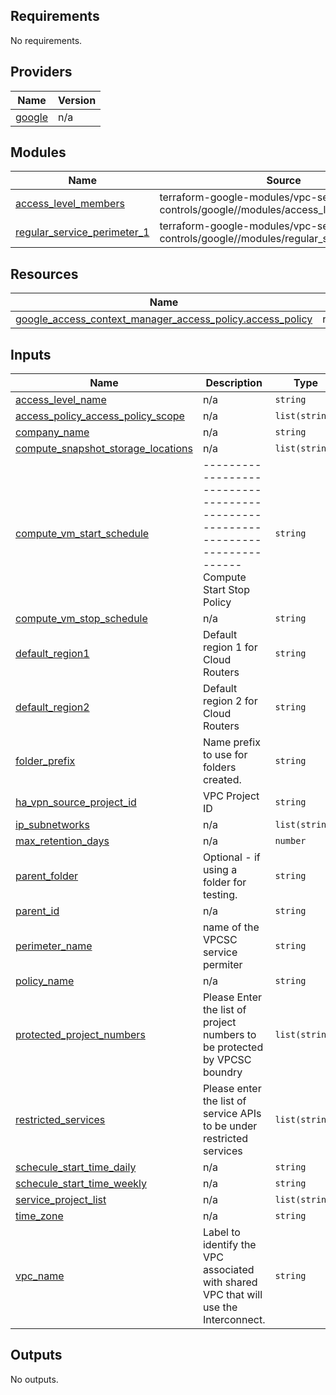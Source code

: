 ## Requirements

No requirements.

## Providers

| Name | Version |
|------|---------|
| <a name="provider_google"></a> [google](#provider\_google) | n/a |

## Modules

| Name | Source | Version |
|------|--------|---------|
| <a name="module_access_level_members"></a> [access\_level\_members](#module\_access\_level\_members) | terraform-google-modules/vpc-service-controls/google//modules/access_level | n/a |
| <a name="module_regular_service_perimeter_1"></a> [regular\_service\_perimeter\_1](#module\_regular\_service\_perimeter\_1) | terraform-google-modules/vpc-service-controls/google//modules/regular_service_perimeter | n/a |

## Resources

| Name | Type |
|------|------|
| [google_access_context_manager_access_policy.access_policy](https://registry.terraform.io/providers/hashicorp/google/latest/docs/resources/access_context_manager_access_policy) | resource |

## Inputs

| Name | Description | Type | Default | Required |
|------|-------------|------|---------|:--------:|
| <a name="input_access_level_name"></a> [access\_level\_name](#input\_access\_level\_name) | n/a | `string` | n/a | yes |
| <a name="input_access_policy_access_policy_scope"></a> [access\_policy\_access\_policy\_scope](#input\_access\_policy\_access\_policy\_scope) | n/a | `list(string)` | n/a | yes |
| <a name="input_company_name"></a> [company\_name](#input\_company\_name) | n/a | `string` | n/a | yes |
| <a name="input_compute_snapshot_storage_locations"></a> [compute\_snapshot\_storage\_locations](#input\_compute\_snapshot\_storage\_locations) | n/a | `list(string)` | n/a | yes |
| <a name="input_compute_vm_start_schedule"></a> [compute\_vm\_start\_schedule](#input\_compute\_vm\_start\_schedule) | ------------------------------------------------------------------------------ Compute Start Stop Policy | `string` | n/a | yes |
| <a name="input_compute_vm_stop_schedule"></a> [compute\_vm\_stop\_schedule](#input\_compute\_vm\_stop\_schedule) | n/a | `string` | n/a | yes |
| <a name="input_default_region1"></a> [default\_region1](#input\_default\_region1) | Default region 1 for Cloud Routers | `string` | n/a | yes |
| <a name="input_default_region2"></a> [default\_region2](#input\_default\_region2) | Default region 2 for Cloud Routers | `string` | n/a | yes |
| <a name="input_folder_prefix"></a> [folder\_prefix](#input\_folder\_prefix) | Name prefix to use for folders created. | `string` | `"fldr"` | no |
| <a name="input_ha_vpn_source_project_id"></a> [ha\_vpn\_source\_project\_id](#input\_ha\_vpn\_source\_project\_id) | VPC Project ID | `string` | n/a | yes |
| <a name="input_ip_subnetworks"></a> [ip\_subnetworks](#input\_ip\_subnetworks) | n/a | `list(string)` | n/a | yes |
| <a name="input_max_retention_days"></a> [max\_retention\_days](#input\_max\_retention\_days) | n/a | `number` | n/a | yes |
| <a name="input_parent_folder"></a> [parent\_folder](#input\_parent\_folder) | Optional - if using a folder for testing. | `string` | `""` | no |
| <a name="input_parent_id"></a> [parent\_id](#input\_parent\_id) | n/a | `string` | n/a | yes |
| <a name="input_perimeter_name"></a> [perimeter\_name](#input\_perimeter\_name) | name of the VPCSC service permiter | `string` | `"default-service-perimeter"` | no |
| <a name="input_policy_name"></a> [policy\_name](#input\_policy\_name) | n/a | `string` | n/a | yes |
| <a name="input_protected_project_numbers"></a> [protected\_project\_numbers](#input\_protected\_project\_numbers) | Please Enter the list of project numbers to be protected by VPCSC boundry | `list(string)` | <pre>[<br>  ""<br>]</pre> | no |
| <a name="input_restricted_services"></a> [restricted\_services](#input\_restricted\_services) | Please enter the list of service APIs to be under restricted services | `list(string)` | <pre>[<br>  ""<br>]</pre> | no |
| <a name="input_schecule_start_time_daily"></a> [schecule\_start\_time\_daily](#input\_schecule\_start\_time\_daily) | n/a | `string` | n/a | yes |
| <a name="input_schecule_start_time_weekly"></a> [schecule\_start\_time\_weekly](#input\_schecule\_start\_time\_weekly) | n/a | `string` | n/a | yes |
| <a name="input_service_project_list"></a> [service\_project\_list](#input\_service\_project\_list) | n/a | `list(string)` | n/a | yes |
| <a name="input_time_zone"></a> [time\_zone](#input\_time\_zone) | n/a | `string` | n/a | yes |
| <a name="input_vpc_name"></a> [vpc\_name](#input\_vpc\_name) | Label to identify the VPC associated with shared VPC that will use the Interconnect. | `string` | n/a | yes |

## Outputs

No outputs.
